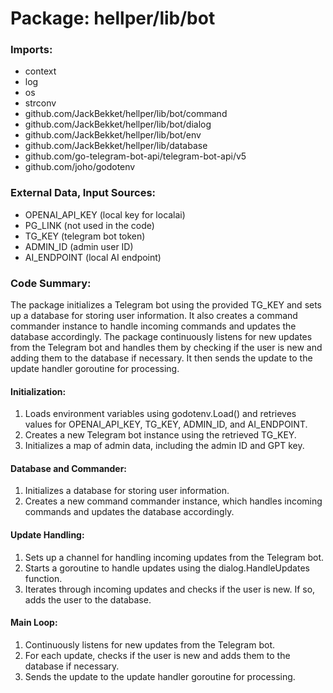 # Package: hellper/lib/bot

### Imports:

- context
- log
- os
- strconv
- github.com/JackBekket/hellper/lib/bot/command
- github.com/JackBekket/hellper/lib/bot/dialog
- github.com/JackBekket/hellper/lib/bot/env
- github.com/JackBekket/hellper/lib/database
- github.com/go-telegram-bot-api/telegram-bot-api/v5
- github.com/joho/godotenv

### External Data, Input Sources:

- OPENAI_API_KEY (local key for localai)
- PG_LINK (not used in the code)
- TG_KEY (telegram bot token)
- ADMIN_ID (admin user ID)
- AI_ENDPOINT (local AI endpoint)

### Code Summary:

The package initializes a Telegram bot using the provided TG_KEY and sets up a database for storing user information. It also creates a command commander instance to handle incoming commands and updates the database accordingly. The package continuously listens for new updates from the Telegram bot and handles them by checking if the user is new and adding them to the database if necessary. It then sends the update to the update handler goroutine for processing.

#### Initialization:

1. Loads environment variables using godotenv.Load() and retrieves values for OPENAI_API_KEY, TG_KEY, ADMIN_ID, and AI_ENDPOINT.
2. Creates a new Telegram bot instance using the retrieved TG_KEY.
3. Initializes a map of admin data, including the admin ID and GPT key.

#### Database and Commander:

1. Initializes a database for storing user information.
2. Creates a new command commander instance, which handles incoming commands and updates the database accordingly.

#### Update Handling:

1. Sets up a channel for handling incoming updates from the Telegram bot.
2. Starts a goroutine to handle updates using the dialog.HandleUpdates function.
3. Iterates through incoming updates and checks if the user is new. If so, adds the user to the database.

#### Main Loop:

1. Continuously listens for new updates from the Telegram bot.
2. For each update, checks if the user is new and adds them to the database if necessary.
3. Sends the update to the update handler goroutine for processing.

